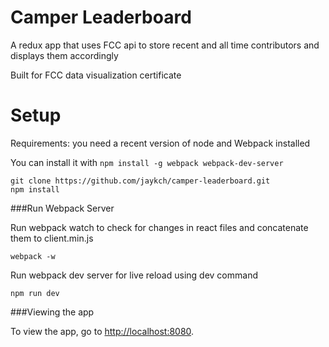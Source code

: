 # Camper Leaderboard
A redux app that uses FCC api to store recent and all time contributors and displays them accordingly

Built for FCC data visualization certificate

Setup
=====

Requirements: you need a recent version of node and Webpack installed 

You can install it with `npm install -g webpack webpack-dev-server`

    git clone https://github.com/jaykch/camper-leaderboard.git
    npm install
    
###Run Webpack Server

Run webpack watch to check for changes in react files and concatenate them to client.min.js

    webpack -w
    
Run webpack dev server for live reload using dev command

    npm run dev
    
###Viewing the app

To view the app, go to [http://localhost:8080](http://localhost:8080).
